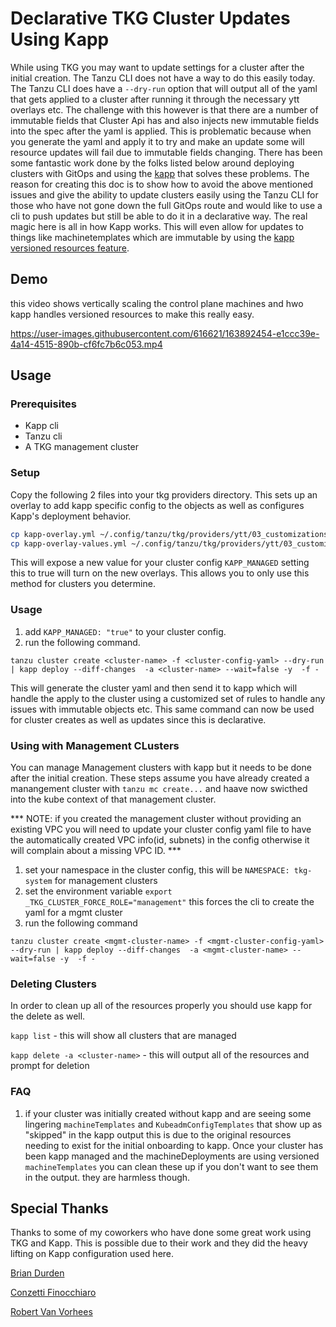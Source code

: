# Declarative TKG Cluster Updates Using Kapp

While using TKG  you may want to update settings for a cluster after the initial creation. The Tanzu CLI does not have a way to do this easily today. The Tanzu CLI does have a `--dry-run` option that will output all of the yaml that gets applied to a cluster after running it through the necessary ytt overlays etc. The challenge with this however is that there are a number of immutable fields that Cluster Api has and also injects new immutable fields into the spec after the yaml is applied. This is problematic because when you generate the yaml and apply it to try and make an update some will resource updates will fail due to immutable fields changing. There has been some fantastic work done by the folks listed below around deploying clusters with GitOps and using the [kapp](https://carvel.dev/kapp/) that solves these problems. The reason for creating this doc is to show how to avoid the above mentioned issues and give the ability to update clusters easily using the Tanzu CLI for those who have not gone down the full GitOps route and would like to use a cli to push updates but still be able to do it in a declarative way. The real magic here is all in how Kapp works. This will even allow for updates to things like machinetemplates which are immutable by using the [kapp versioned resources feature](https://carvel.dev/kapp/docs/v0.45.0/diff/#versioned-resources). 


## Demo

this video shows vertically scaling the control plane machines and hwo kapp handles versioned resources to make this really easy.



https://user-images.githubusercontent.com/616621/163892454-e1ccc39e-4a14-4515-890b-cf6fc7b6c053.mp4



## Usage


### Prerequisites

* Kapp cli
* Tanzu cli
* A TKG management cluster


### Setup

Copy the following 2 files into your tkg providers directory. This sets up an overlay to add kapp specific config to the objects as well as configures Kapp's deployment behavior.

```bash
cp kapp-overlay.yml ~/.config/tanzu/tkg/providers/ytt/03_customizations/
cp kapp-overlay-values.yml ~/.config/tanzu/tkg/providers/ytt/03_customizations/
```

This will expose a new value for your cluster config `KAPP_MANAGED` setting this to true will turn on the new overlays. This allows you to only use this method for clusters you determine.


### Usage

1. add `KAPP_MANAGED: "true"` to your cluster config.
2. run the following command.

```
tanzu cluster create <cluster-name> -f <cluster-config-yaml> --dry-run | kapp deploy --diff-changes  -a <cluster-name> --wait=false -y  -f -
```

This will generate the cluster yaml and then send it to kapp which will handle the apply to the cluster using a customized set of rules to handle any issues with immutable objects etc. This same command can now be used for cluster creates as well as updates since this is declarative.


### Using with Management CLusters

You can manage Management clusters with kapp but it needs to be done after the initial creation. These steps assume you have already created a manangement cluster with `tanzu mc create...` and haave now swicthed into the kube context of that management cluster.

*** NOTE: if you created the management cluster without providing an existing VPC you will need to update your cluster config yaml file to have the automatically created VPC info(id, subnets) in the config otherwise it will complain about a missing VPC ID. ***

1. set your namespace in the cluster config, this will be `NAMESPACE: tkg-system` for management clusters
2. set the environment variable `export _TKG_CLUSTER_FORCE_ROLE="management"`  this forces the cli to create the yaml for a mgmt cluster
3. run the following command

```
tanzu cluster create <mgmt-cluster-name> -f <mgmt-cluster-config-yaml> --dry-run | kapp deploy --diff-changes  -a <mgmt-cluster-name> --wait=false -y  -f -

```

### Deleting Clusters

In order to clean up all of the resources properly you should use kapp for the delete as well.

`kapp list` -  this will show all clusters that are managed

`kapp delete -a <cluster-name>` - this will output all of the resources and prompt for deletion


### FAQ

1. if your cluster was initially created without kapp and are seeing some lingering `machineTemplates` and `KubeadmConfigTemplates` that show up as "skipped" in the kapp output this is due to the original resources needing to exist for the initial onboarding to kapp. Once your cluster has been kapp managed and the machineDeployments are using versioned `machineTemplates` you can clean these up if you don't want to see  them in the output. they are harmless though. 

## Special Thanks

Thanks to some of my coworkers who have done some great work using TKG and Kapp. This is possible due to their work and they did the heavy lifting on Kapp configuration used here. 

[Brian Durden](https://github.com/bcdurden)

[Conzetti Finocchiaro](https://github.com/conzetti)

[Robert Van Vorhees](https://github.com/voor)
